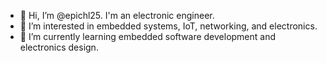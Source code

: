 - 👋 Hi, I’m @epichl25. I'm an electronic engineer.
- 👀 I’m interested in embedded systems, IoT, networking, and electronics.
- 🌱 I’m currently learning embedded software development and electronics design.

<!---
epichl25/epichl25 is a ✨ special ✨ repository because its `README.md` (this file) appears on your GitHub profile.
You can click the Preview link to take a look at your changes.
--->
